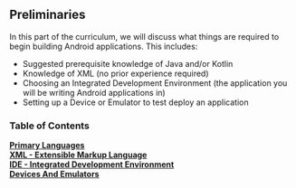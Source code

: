 ## Preliminaries

In this part of the curriculum, we will discuss what things are required to begin building Android applications. This includes:
* Suggested prerequisite knowledge of Java and/or Kotlin
* Knowledge of XML (no prior experience required)
* Choosing an Integrated Development Environment (the application you will be writing Android applications in)
* Setting up a Device or Emulator to test deploy an application

### Table of Contents
**[Primary Languages](curriculum-en/one/one_two/Primary_Languages.md)**<br>
**[XML - Extensible Markup Language](curriculum-en/one/one_three/XML.md)**<br>
**[IDE - Integrated Development Environment](curriculum-en/one/one_four/IDE.md)**<br>
**[Devices And Emulators](curriculum-en/one/one_five/DevicesAndEmulators.md)**<br>
